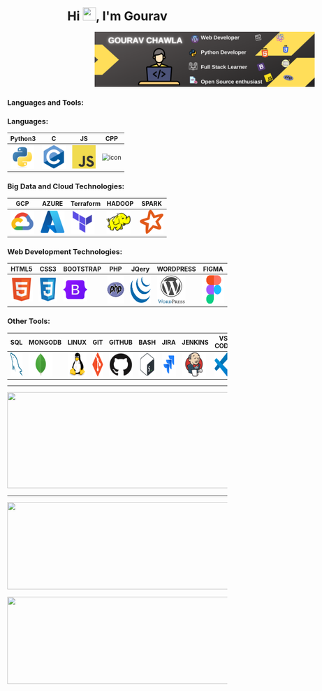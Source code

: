 <h1 align="center">Hi <img src="https://raw.githubusercontent.com/MartinHeinz/MartinHeinz/master/wave.gif" width="30px" height = "30px">, I'm Gourav </h1>
<img src="https://github.com/gouravchawla334/gouravchawla334/blob/main/Creative%20Director%20Profile%20Header%20LinkedIn%20Banner.png" alt="Coder GIF" style="align:center; margin-left: 200px;">

### Languages and Tools:

<div>

### Languages:

| Python3 | C | JS | CPP |
|----------|----------|----------|-----|
|  <img src="https://github.com/devicons/devicon/blob/master/icons/python/python-original.svg" title="Python"  alt="Python" width="55" height="55"/> |  <img src="https://github.com/devicons/devicon/blob/master/icons/c/c-original.svg" title="C"  alt="C" width="55" height="55"/> |  <img src="https://github.com/devicons/devicon/blob/master/icons/javascript/javascript-original.svg" title="JavaScript" alt="JavaScript" width="55" height="55"/> |  <img src="https://techstack-generator.vercel.app/cpp-icon.svg" alt="icon" width="65" height="65" />| 
  
###  Big Data and Cloud Technologies:

| GCP | AZURE | Terraform | HADOOP | SPARK |
|----------|----------|----------|----------|----------|
|  <img src="https://github.com/devicons/devicon/blob/master/icons/googlecloud/googlecloud-original.svg" title="GOOGLE"  alt="GOOGLE" width="55" height="55"/> |  <img src="https://github.com/devicons/devicon/blob/master/icons/azure/azure-original.svg" title="AZURE"  alt="AZURE" width="55" height="55"/> |  <img src="https://github.com/devicons/devicon/blob/master/icons/terraform/terraform-original.svg" title="TERRAFORM" alt="TERRAFORM" width="55" height="55"/> |  <img src="https://github.com/devicons/devicon/blob/master/icons/hadoop/hadoop-original.svg" title="hadoop"  alt="hadoop" width="55" height="55"/> |  <img src="https://github.com/devicons/devicon/blob/master/icons/apachespark/apachespark-original.svg" title="spark"  alt="spark" width="55" height="55"/> |

### Web Development Technologies:

| HTML5 | CSS3 | BOOTSTRAP | PHP | JQery | WORDPRESS | FIGMA |
|----------|----------|----------|----------|----------|----------|----------|
|  <img src="https://github.com/devicons/devicon/blob/master/icons/html5/html5-original.svg" title="HTML5"  alt="HTML5" width="55" height="55"/> |  <img src="https://github.com/devicons/devicon/blob/master/icons/css3/css3-original.svg" title="CSS3"  alt="CSS3" width="55" height="55"/> |  <img src="https://github.com/devicons/devicon/blob/master/icons/bootstrap/bootstrap-original.svg" title="bootstrap" alt="bootstrap" width="55" height="55"/> | <img src="https://github.com/devicons/devicon/blob/master/icons/php/php-original.svg" alt="php" width="65" height="65" /> |  <img src="https://github.com/devicons/devicon/blob/master/icons/jquery/jquery-original.svg" alt="jquery" width="65" height="65" /> | <img src="https://github.com/devicons/devicon/blob/master/icons/wordpress/wordpress-original.svg" alt="jquery" width="65" height="65" /> | <img src="https://github.com/devicons/devicon/blob/master/icons/figma/figma-original.svg" alt="figma" width="65" height="65" />


### Other Tools:

| SQL | MONGODB |  LINUX | GIT | GITHUB | BASH | JIRA | JENKINS | VS CODE | JUPITER NOTEBOOK
|----------|----------|----------|----------|----------|----------|----------|----------|----------|----------|
|  <img src="https://github.com/devicons/devicon/blob/master/icons/mysql/mysql-original.svg" title="mysql"  alt="mysql" width="55" height="55"/> |  <img src="https://github.com/devicons/devicon/blob/master/icons/mongodb/mongodb-original.svg" title="mongodb"  alt="mongodb" width="55" height="55"/> |  <img src="https://github.com/devicons/devicon/blob/master/icons/linux/linux-original.svg" title="Linux" alt="Linux" width="55" height="55"/> | <img src="https://github.com/devicons/devicon/blob/master/icons/git/git-original.svg" title="git" alt="git" width="55" height="55"/> | <img src="https://github.com/devicons/devicon/blob/master/icons/github/github-original.svg" title="github" alt="github" width="55" height="55"/> |<img src="https://github.com/devicons/devicon/blob/master/icons/bash/bash-original.svg" title="bash" alt="bash" width="55" height="55"/> |<img src="https://github.com/devicons/devicon/blob/master/icons/jira/jira-original.svg" title="jira" alt="jira" width="55" height="55"/> | <img src="https://github.com/devicons/devicon/blob/master/icons/jenkins/jenkins-original.svg" title="jenkins" alt="jenkins" width="55" height="55"/> | <img src="https://github.com/devicons/devicon/blob/master/icons/vscode/vscode-original.svg" title="vscode" alt="vscode" width="55" height="55"/> | <img src="https://github.com/devicons/devicon/blob/master/icons/jupyter/jupyter-original.svg" title="jupiter" alt="jupiter" width="55" height="55"/> | 

<!-- Profile Trophy -->
<!-- ### 🏆 GitHub Profile Trophy:
<a href="https://github.com/ryo-ma/github-profile-trophy">
  <img width=800 src="https://github-profile-trophy.vercel.app/?username=gouravchawla334&column=8&theme=darkhub&no-frame=true&no-bg=true"/>
</a> -->


<!--   Stats -->

---
  
<p align="center">
  <img width="800" height="220" src="https://streak-stats.demolab.com?user=gouravchawla334&theme=highcontrast&hide_border=true&border_radius=5&card_width=800">
</p>

---

<p align="right">
  <img width="600" height="200" src="https://github-readme-stats.vercel.app/api?username=gouravchawla334&show_icons=true&theme=vision-friendly-dark">
  </p>

<p align="left">  
 <img width="600" height="200" src="https://github-profile-summary-cards.vercel.app/api/cards/repos-per-language?username=gouravchawla334&theme=nord_dark">
</p>
  

<div id="header" align="center">
  <img src="https://komarev.com/ghpvc/?username=gouravchawla334&style=for-the-badge&color=orange" alt=""/>
</div>
